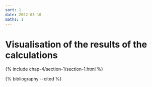 ```yaml
---
sort: 1
date: 2022-03-10
maths: 1
---
```


# Visualisation of the results of the calculations

{% include chap-4/section-1/section-1.html %}

{% bibliography --cited %}
